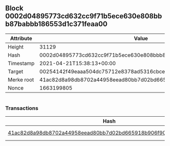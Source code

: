 ## Block 0002d04895773cd632cc9f71b5ece630e808bbb87babbb186553d1c371feaa00

Attribute | Value
--- | ---
Height | 31129
Hash | 0002d04895773cd632cc9f71b5ece630e808bbb87babbb186553d1c371feaa00
Timestamp | 2021-04-21T15:38:13+00:00
Target | 00254142f49eaaa504dc75712e8378ad5316cbcead634704b3734b6271167cc4
Merke root | 41ac82d8a98db8702a44958eead80bb7d02bd665918b906f9085b18257d8c63c
Nonce | 1663199805

```

```

### Transactions

Hash | Amount
--- | ---
[41ac82d8a98db8702a44958eead80bb7d02bd665918b906f9085b18257d8c63c](41ac82d8a98db8702a44958eead80bb7d02bd665918b906f9085b18257d8c63c.md) | 10.00000000 SKEPTI 
